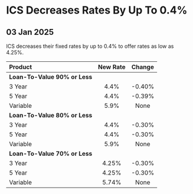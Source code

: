 # ICS Decreases Rates By Up To 0.4%

## 03 Jan 2025


ICS decreases their fixed rates by up to 0.4% to offer rates as low as 4.25%. 

| Product | New Rate | Change |
| :--- | :----: | :----: |
| **Loan-To-Value 90% or Less** | | |
| 3 Year | 4.4% | -0.40% |
| 5 Year | 4.4% | -0.39% |
| Variable | 5.9% | None |
| **Loan-To-Value 80% or Less** | | |
| 3 Year | 4.4% | -0.30% |
| 5 Year | 4.4% | -0.30% |
| Variable | 5.9% | None |
| **Loan-To-Value 70% or Less** | | |
| 3 Year | 4.25% | -0.30% |
| 5 Year | 4.25% | -0.30% |
| Variable | 5.74% | None |